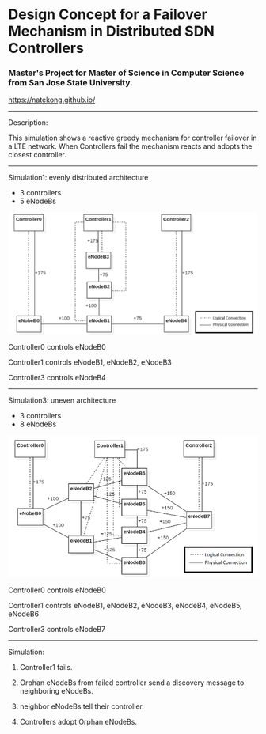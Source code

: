 # Design Concept for a Failover Mechanism in Distributed SDN Controllers

###  Master's Project for Master of Science in Computer Science from San Jose State University.
https://natekong.github.io/

___
Description:

This simulation shows a reactive greedy mechanism for controller failover in a LTE network. When Controllers fail the mechanism reacts and adopts the closest controller.

___
Simulation1: evenly distributed architecture
- 3 controllers
- 5 eNodeBs

![alt text](https://github.com/NateKong/SDN-failover/blob/master/images/sim1.png "System Architecture")
  
  Controller0 controls eNodeB0
  
  Controller1 controls eNodeB1, eNodeB2, eNodeB3
  
  Controller3 controls eNodeB4

___
Simulation3: uneven architecture
- 3 controllers 
- 8 eNodeBs

![alt text](https://github.com/NateKong/SDN-failover/blob/master/images/sim3.png "System Architecture")
  
  Controller0 controls eNodeB0
  
  Controller1 controls eNodeB1, eNodeB2, eNodeB3, eNodeB4, eNodeB5, eNodeB6
  
  Controller3 controls eNodeB7
  ___
Simulation:

1) Controller1 fails.

3) Orphan eNodeBs from failed controller send a discovery message to neighboring eNodeBs.

4) neighbor eNodeBs tell their controller.

5) Controllers adopt Orphan eNodeBs.
